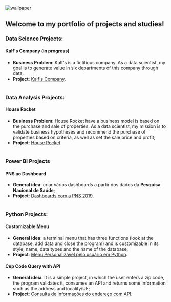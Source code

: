![wallpaper](https://user-images.githubusercontent.com/97196457/161408571-e3f96eab-f930-43a6-a332-d30edc195e4e.png)

## Welcome to my portfolio of projects and studies!

### Data Science Projects:

#### Kalf's Company (in progress)
- **Business Problem**: Kalf's is a fictitious company. As a data scientist, my goal is to generate value in six departments of this company through data;
- **Project**: [Kalf's Company](https://github.com/renankalfa/kalfs-company-datascience).

#

### Data Analysis Projects:

#### House Rocket
- **Business Problem**: House Rocket have a business model is based on the purchase and sale of properties. As a data scientist, my mission is to validate business hypotheses and recommend the purchase of properties based on criteria, as well as set the sale price and profit;
- **Project**: [House Rocket](https://github.com/renankalfa/data-analysis-house-rocket).

#

### Power BI Projects

#### PNS ao Dashboard
- **General idea**: criar vários dashboards a partir dos dados da **Pesquisa Nacional de Saúde**;
- **Project**: [Dashboards com a PNS 2019](https://github.com/renankalfa/pnsaude-dashboards).

#

### Python Projects:

#### Customizable Menu
- **General idea**: a terminal menu that has three functions (look at the database, add data and close the program) and is customizable in its style, name, data types and the name of the database;
- **Project**: [Menu Personalizável pelo usuário em Python](https://github.com/renankalfa/customizable-menu-python).

#### Cep Code Query with API
- **General ideia**: It is a simple project, in which the user enters a zip code, the program validates it, consumes an API and returns some information such as the address and locality/UF;
- **Project**: [Consulta de informações do endereço com API](https://github.com/renankalfa/consulta-cep-api-python).
